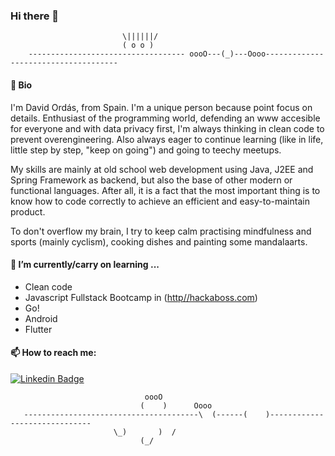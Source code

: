 ### Hi there 👋
							 \||||||/
							 ( o o )
		----------------------------------- oooO---(_)---Oooo-------------------------------------

<!--
**davorpa/davorpa** is a ✨ _special_ ✨ repository because its `README.md` (this file) appears on your GitHub profile.

Here are some ideas to get you started:
-->

#### 💬 Bio

I'm David Ordás, from Spain. I'm a unique person because point focus on details. Enthusiast of the programming world, defending an www accesible for everyone and with data privacy first, I'm always thinking in clean code to prevent overengineering. Also always eager to continue learning (like in life, little step by step, "keep on going") and going to teechy meetups.

My skills are mainly at old school web development using Java, J2EE and Spring Framework as backend, but also the base of other modern or functional languages. After all, it is a fact that the most important thing is to know how to code correctly to achieve an efficient and easy-to-maintain product.

To don't overflow my brain, I try to keep calm practising mindfulness and sports (mainly cyclism), cooking dishes and painting some mandalaarts.

<!--
- 🔭 I’m currently working on ...
-->
#### 🌱 I’m currently/carry on learning ...

- Clean code
- Javascript Fullstack Bootcamp in ([http//hackaboss.com](http//hackaboss.com))
- Go!
- Android
- Flutter

<!--
- 👯 I’m looking to collaborate on ...
- 🤔 I’m looking for help with ...
- 💬 Ask me about ...
-->

#### 📫 How to reach me:

[![Linkedin Badge](https://camo.githubusercontent.com/e74bce0daf29246aee697f88cea2d1e7e2f8fbf4/68747470733a2f2f696d672e736869656c64732e696f2f62616467652f2d4c696e6b6564496e2d626c75653f7374796c653d666c61742d737175617265266c6f676f3d4c696e6b6564696e266c6f676f436f6c6f723d7768697465266c696e6b3d68747470733a2f2f7777772e6c696e6b6564696e2e636f6d2f696e2f6c75697a2d6361726c6f732d6162626f74742d67616c762543332541336f2d6e65746f2d3231613933623134382f)](https://www.linkedin.com/in/davorpa/)


<!--
- 😄 Pronouns: ...
- ⚡ Fun fact: ...
-->
				                  oooO
				                 (    )      Oooo
	   ---------------------------------------\  (------(    )------------------------------
						   \_)       )  /
							     (_/
